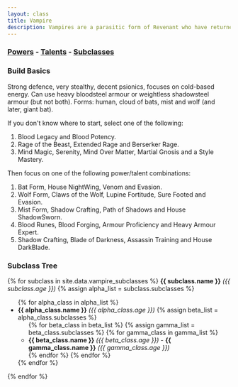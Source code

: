 ```yaml
---
layout: class
title: Vampire
description: Vampires are a parasitic form of Revenant who have returned from the dead to drink the blood of the living.
---
```


### [Powers](powers) - [Talents](talents) - [Subclasses](subclasses)

### Build Basics

Strong defence, very stealthy, decent psionics, focuses on cold-based
energy.  Can use heavy bloodsteel armour or weightless shadowsteel armour (but
not both).  Forms: human, cloud of bats, mist and wolf (and later, giant bat).

If you don't know where to start, select one of the following:

1. Blood Legacy and Blood Potency.
2. Rage of the Beast, Extended Rage and Berserker Rage.
3. Mind Magic, Serenity, Mind Over Matter, Martial Gnosis and a Style Mastery.

Then focus on one of the following power/talent combinations:

1. Bat Form, House NightWing, Venom and Evasion.
2. Wolf Form, Claws of the Wolf, Lupine Fortitude, Sure Footed and Evasion.
3. Mist Form, Shadow Crafting, Path of Shadows and House ShadowSworn.
4. Blood Runes, Blood Forging, Armour Proficiency and Heavy Armour Expert.
5. Shadow Crafting, Blade of Darkness, Assassin Training and House DarkBlade.

### Subclass Tree
<div class="clt">
{% for subclass in site.data.vampire_subclasses %}
  <strong>{{ subclass.name }}</strong> <em>({{ subclass.age }})</em>
  {% assign alpha_list = subclass.subclasses %}
  <ul>
    {% for alpha_class in alpha_list %}
    <li>
      <strong>{{ alpha_class.name }}</strong> <em>({{ alpha_class.age }})</em>
      {% assign beta_list = alpha_class.subclasses %}
      <ul>
        {% for beta_class in beta_list %}
        {% assign gamma_list = beta_class.subclasses %}
        {% for gamma_class in gamma_list %}
        <li>
          <strong>{{ beta_class.name }}</strong> <em>({{ beta_class.age }})</em> - <strong>{{ gamma_class.name }}</strong> <em>({{ gamma_class.age }})</em>
        </li>
        {% endfor %}
        {% endfor %}
      </ul>
    </li>
    {% endfor %}
  </ul>
  {% endfor %}
 </div>

